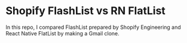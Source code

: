 # Shopify FlashList vs RN FlatList

In this repo, I compared FlashList prepared by Shopify Engineering and React Native FlatList by making a Gmail clone.
 
